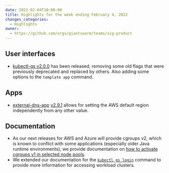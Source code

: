 ```yaml
---
date: 2022-02-04T10:00:00
title: Highlights for the week ending February 4, 2022
changes_categories:
  - Highlights
owner:
  - https://github.com/orgs/giantswarm/teams/sig-product
---
```


## User interfaces

- [kubectl-gs v2.0.0](https://github.com/giantswarm/kubectl-gs/releases/tag/v2.0.0) has been released, removing some old flags that were previously deprecated and replaced by others. Also adding some options to the `template app` command.

## Apps

- [external-dns-app](https://github.com/giantswarm/external-dns-app/) [v2.9.1](https://github.com/giantswarm/external-dns-app/blob/master/CHANGELOG.md#291---2022-02-03) allows for setting the AWS default region independently from any other value.

## Documentation

- As our next releases for AWS and Azure will provide cgroups v2, which is known to conflict with some applications (especially older Java runtime environments), we provide documentation on [how to activate cgroups v1 in selected node pools](https://docs.giantswarm.io/advanced/forcing-cgroupsv1/).
- We extended our documentation for the [`kubectl gs login`](https://docs.giantswarm.io/ui-api/kubectl-gs/login/#workload-cluster) command to provide more information for accessing workload clusters.
